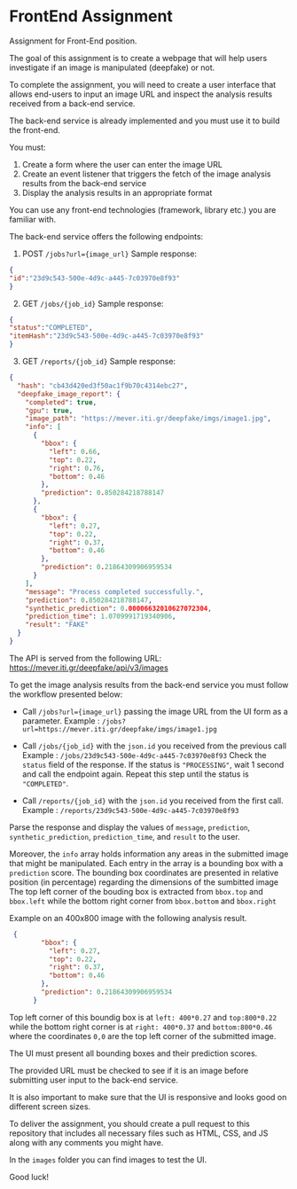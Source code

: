 # FrontEnd Assignment
Assignment for Front-End position.

The goal of this assignment is to create a webpage that will help users investigate if an image is manipulated (deepfake) or not.

To complete the assignment, you will need to create a user interface that allows end-users to input an image URL and inspect the analysis results received from a back-end service.

The back-end service is already implemented and you must use it to build the front-end.

You must:

1.  Create a form where the user can enter the image URL
2.  Create an event listener that triggers the fetch of the image analysis results from the back-end service
3.  Display the analysis results in an appropriate format

You can use any front-end technologies (framework, library etc.) you are familiar with.

The back-end service offers the following endpoints:

1. POST `/jobs?url={image_url}`
   Sample response:
```json
{
"id":"23d9c543-500e-4d9c-a445-7c03970e8f93"
}
```

2. GET `/jobs/{job_id}`
   Sample response:
```json
{
"status":"COMPLETED",
"itemHash":"23d9c543-500e-4d9c-a445-7c03970e8f93"
}
```
3. GET `/reports/{job_id}`
   Sample response:
```json
{
  "hash": "cb43d420ed3f50ac1f9b70c4314ebc27",
  "deepfake_image_report": {
    "completed": true,
    "gpu": true,
    "image_path": "https://mever.iti.gr/deepfake/imgs/image1.jpg",
    "info": [
      {
        "bbox": {
          "left": 0.66,
          "top": 0.22,
          "right": 0.76,
          "bottom": 0.46
        },
        "prediction": 0.850284218788147
      },
      {
        "bbox": {
          "left": 0.27,
          "top": 0.22,
          "right": 0.37,
          "bottom": 0.46
        },
        "prediction": 0.21864309906959534
      }
    ],
    "message": "Process completed successfully.",
    "prediction": 0.850284218788147,
    "synthetic_prediction": 0.00006632010627072304,
    "prediction_time": 1.0709991719340906,
    "result": "FAKE"
  }
}
```
The API is served from the following URL: https://mever.iti.gr/deepfake/api/v3/images

To get the image analysis results from the back-end service you must follow the workflow presented below:

- Call `/jobs?url={image_url}` passing the image URL from the UI form as a parameter.
  Example : `/jobs?url=https://mever.iti.gr/deepfake/imgs/image1.jpg`

- Call `/jobs/{job_id}` with the `json.id` you received from the previous call
  Example : `/jobs/23d9c543-500e-4d9c-a445-7c03970e8f93`
  Check the `status` field of the response. If the status is `"PROCESSING"`, wait 1 second and call the endpoint again. Repeat this step until the status is `"COMPLETED"`.

- Call `/reports/{job_id}` with the `json.id` you received from the first call.
  Example : `/reports/23d9c543-500e-4d9c-a445-7c03970e8f93`

Parse the response and display the values of `message`, `prediction`, `synthetic_prediction`, `prediction_time`, and `result` to the user.

Moreover, the `info` array holds information any areas in the submitted image that might be manipulated. Each entry in the array is a bounding box with a `prediction` score. The bounding box coordinates are presented in relative position (in percentage) regarding the dimensions of the sumbitted image The top left corner of the bouding box is extracted from `bbox.top` and  `bbox.left` while the bottom right corner from `bbox.bottom` and `bbox.right`

Example on an 400x800 image with the following analysis result.
```json
 {
        "bbox": {
          "left": 0.27,
          "top": 0.22,
          "right": 0.37,
          "bottom": 0.46
        },
        "prediction": 0.21864309906959534
      }
```

Top left corner of this boundig box is at `left: 400*0.27` and `top:800*0.22` while the bottom right corner is at `right: 400*0.37` and `bottom:800*0.46` where the coordinates `0,0` are the top left corner of the submitted image.

The UI must present all bounding boxes and their prediction scores.

The provided URL must be checked to see if it is an image before submitting user input to the back-end service.

It is also important to make sure that the UI is responsive and looks good on different screen sizes.

To deliver the assignment, you should create a pull request to this repository that includes all necessary files such as HTML, CSS, and JS along with any comments you might have.

In the `images` folder  you can find images to test the UI.

Good luck!